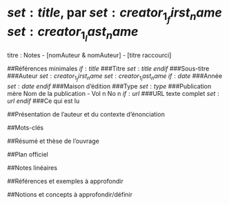 $set:title$, par $set:creator_1_first_name$ $set:creator_1_last_name$
===================
titre : Notes - [nomAuteur & nomAuteur] - [titre raccourci]

##Références minimales
$if:title$
###Titre
$set:title$
$endif$
###Sous-titre
###Auteur
$set:creator_1_first_name$ $set:creator_1_last_name$
$if:date$
###Année
$set:date$
$endif$
###Maison d’édition
###Type
$set:type$
###Publication mère
Nom de la publication - Vol n No n
$if:url$
###URL texte complet
$set:url$
$endif$
###Ce qui est lu

##Présentation de l’auteur et du contexte d’énonciation

##Mots-clés

##Résumé et thèse de l’ouvrage

##Plan officiel

##Notes linéaires

##Références et exemples à approfondir

##Notions et concepts à approfondir/définir
